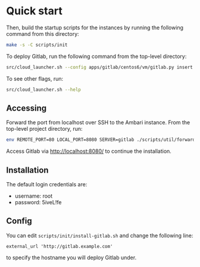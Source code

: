 Quick start
===========

Then, build the startup scripts for the instances by running the following
command from this directory:

```bash
make -s -C scripts/init
```

To deploy Gitlab, run the following command from the top-level directory:

```bash
src/cloud_launcher.sh --config apps/gitlab/centos6/vm/gitlab.py insert
```

To see other flags, run:

```bash
src/cloud_launcher.sh --help
```

Accessing
---------

Forward the port from localhost over SSH to the Ambari instance. From the
top-level project directory, run:

```bash
env REMOTE_PORT=80 LOCAL_PORT=8080 SERVER=gitlab ./scripts/util/forward-port.sh
```

Access Gitlab via [http://localhost:8080/](http://localhost:8080) to continue
the installation.


Installation
------------

The default login credentials are:

* username: root
* password: 5iveL!fe


Config
------

You can edit `scripts/init/install-gitlab.sh` and change the following line:

```
external_url 'http://gitlab.example.com'
```

to specify the hostname you will deploy Gitlab under.
